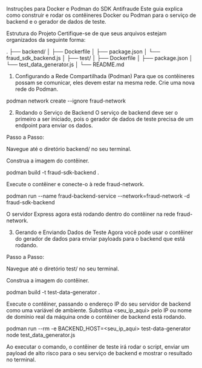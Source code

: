 Instruções para Docker e Podman do SDK Antifraude
Este guia explica como construir e rodar os contêineres Docker ou Podman para o serviço de backend e o gerador de dados de teste.

Estrutura do Projeto
Certifique-se de que seus arquivos estejam organizados da seguinte forma:

.
├── backend/
│   ├── Dockerfile
│   ├── package.json
│   └── fraud_sdk_backend.js
│
├── test/
│   ├── Dockerfile
│   ├── package.json
│   └── test_data_generator.js
│
└── README.md

1. Configurando a Rede Compartilhada (Podman)
Para que os contêineres possam se comunicar, eles devem estar na mesma rede. Crie uma nova rede do Podman.

podman network create --ignore fraud-network



2. Rodando o Serviço de Backend
O serviço de backend deve ser o primeiro a ser iniciado, pois o gerador de dados de teste precisa de um endpoint para enviar os dados.

Passo a Passo:

Navegue até o diretório backend/ no seu terminal.

Construa a imagem do contêiner.

podman build -t fraud-sdk-backend .



Execute o contêiner e conecte-o à rede fraud-network.

podman run --name fraud-backend-service --network=fraud-network -d fraud-sdk-backend



O servidor Express agora está rodando dentro do contêiner na rede fraud-network.

3. Gerando e Enviando Dados de Teste
Agora você pode usar o contêiner do gerador de dados para enviar payloads para o backend que está rodando.

Passo a Passo:

Navegue até o diretório test/ no seu terminal.

Construa a imagem do contêiner.

podman build -t test-data-generator .



Execute o contêiner, passando o endereço IP do seu servidor de backend como uma variável de ambiente. Substitua <seu_ip_aqui> pelo IP ou nome de domínio real da máquina onde o contêiner de backend está rodando.

podman run --rm -e BACKEND_HOST=<seu_ip_aqui> test-data-generator node test_data_generator.js



Ao executar o comando, o contêiner de teste irá rodar o script, enviar um payload de alto risco para o seu serviço de backend e mostrar o resultado no terminal.
